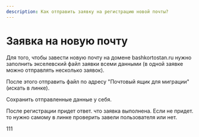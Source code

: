 ```yaml
---
description: Как отправить заявку на регистрацию новой почты?
---
```


# Заявка на новую почту

Для того, чтобы завести новую почту на домене bashkortostan.ru нужно заполнить экселевский файл заявки всеми данными \(в одной заявке можно отправлять несколько заявок\).

После этого отправить файл по адресу "Почтовый ящик для миграции" \(искать в линке\).

Сохранить отправленные данные у себя.

После регистрации придет ответ. что заявка выполнена. Если не придет. то нужно самому в линке проверить завели пользователя или нет.

111
